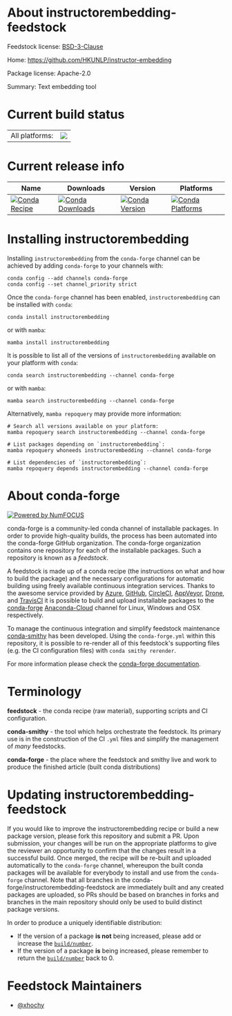 About instructorembedding-feedstock
===================================

Feedstock license: [BSD-3-Clause](https://github.com/conda-forge/instructorembedding-feedstock/blob/main/LICENSE.txt)

Home: https://github.com/HKUNLP/instructor-embedding

Package license: Apache-2.0

Summary: Text embedding tool

Current build status
====================


<table><tr><td>All platforms:</td>
    <td>
      <a href="https://dev.azure.com/conda-forge/feedstock-builds/_build/latest?definitionId=19501&branchName=main">
        <img src="https://dev.azure.com/conda-forge/feedstock-builds/_apis/build/status/instructorembedding-feedstock?branchName=main">
      </a>
    </td>
  </tr>
</table>

Current release info
====================

| Name | Downloads | Version | Platforms |
| --- | --- | --- | --- |
| [![Conda Recipe](https://img.shields.io/badge/recipe-instructorembedding-green.svg)](https://anaconda.org/conda-forge/instructorembedding) | [![Conda Downloads](https://img.shields.io/conda/dn/conda-forge/instructorembedding.svg)](https://anaconda.org/conda-forge/instructorembedding) | [![Conda Version](https://img.shields.io/conda/vn/conda-forge/instructorembedding.svg)](https://anaconda.org/conda-forge/instructorembedding) | [![Conda Platforms](https://img.shields.io/conda/pn/conda-forge/instructorembedding.svg)](https://anaconda.org/conda-forge/instructorembedding) |

Installing instructorembedding
==============================

Installing `instructorembedding` from the `conda-forge` channel can be achieved by adding `conda-forge` to your channels with:

```
conda config --add channels conda-forge
conda config --set channel_priority strict
```

Once the `conda-forge` channel has been enabled, `instructorembedding` can be installed with `conda`:

```
conda install instructorembedding
```

or with `mamba`:

```
mamba install instructorembedding
```

It is possible to list all of the versions of `instructorembedding` available on your platform with `conda`:

```
conda search instructorembedding --channel conda-forge
```

or with `mamba`:

```
mamba search instructorembedding --channel conda-forge
```

Alternatively, `mamba repoquery` may provide more information:

```
# Search all versions available on your platform:
mamba repoquery search instructorembedding --channel conda-forge

# List packages depending on `instructorembedding`:
mamba repoquery whoneeds instructorembedding --channel conda-forge

# List dependencies of `instructorembedding`:
mamba repoquery depends instructorembedding --channel conda-forge
```


About conda-forge
=================

[![Powered by
NumFOCUS](https://img.shields.io/badge/powered%20by-NumFOCUS-orange.svg?style=flat&colorA=E1523D&colorB=007D8A)](https://numfocus.org)

conda-forge is a community-led conda channel of installable packages.
In order to provide high-quality builds, the process has been automated into the
conda-forge GitHub organization. The conda-forge organization contains one repository
for each of the installable packages. Such a repository is known as a *feedstock*.

A feedstock is made up of a conda recipe (the instructions on what and how to build
the package) and the necessary configurations for automatic building using freely
available continuous integration services. Thanks to the awesome service provided by
[Azure](https://azure.microsoft.com/en-us/services/devops/), [GitHub](https://github.com/),
[CircleCI](https://circleci.com/), [AppVeyor](https://www.appveyor.com/),
[Drone](https://cloud.drone.io/welcome), and [TravisCI](https://travis-ci.com/)
it is possible to build and upload installable packages to the
[conda-forge](https://anaconda.org/conda-forge) [Anaconda-Cloud](https://anaconda.org/)
channel for Linux, Windows and OSX respectively.

To manage the continuous integration and simplify feedstock maintenance
[conda-smithy](https://github.com/conda-forge/conda-smithy) has been developed.
Using the ``conda-forge.yml`` within this repository, it is possible to re-render all of
this feedstock's supporting files (e.g. the CI configuration files) with ``conda smithy rerender``.

For more information please check the [conda-forge documentation](https://conda-forge.org/docs/).

Terminology
===========

**feedstock** - the conda recipe (raw material), supporting scripts and CI configuration.

**conda-smithy** - the tool which helps orchestrate the feedstock.
                   Its primary use is in the construction of the CI ``.yml`` files
                   and simplify the management of *many* feedstocks.

**conda-forge** - the place where the feedstock and smithy live and work to
                  produce the finished article (built conda distributions)


Updating instructorembedding-feedstock
======================================

If you would like to improve the instructorembedding recipe or build a new
package version, please fork this repository and submit a PR. Upon submission,
your changes will be run on the appropriate platforms to give the reviewer an
opportunity to confirm that the changes result in a successful build. Once
merged, the recipe will be re-built and uploaded automatically to the
`conda-forge` channel, whereupon the built conda packages will be available for
everybody to install and use from the `conda-forge` channel.
Note that all branches in the conda-forge/instructorembedding-feedstock are
immediately built and any created packages are uploaded, so PRs should be based
on branches in forks and branches in the main repository should only be used to
build distinct package versions.

In order to produce a uniquely identifiable distribution:
 * If the version of a package **is not** being increased, please add or increase
   the [``build/number``](https://docs.conda.io/projects/conda-build/en/latest/resources/define-metadata.html#build-number-and-string).
 * If the version of a package **is** being increased, please remember to return
   the [``build/number``](https://docs.conda.io/projects/conda-build/en/latest/resources/define-metadata.html#build-number-and-string)
   back to 0.

Feedstock Maintainers
=====================

* [@xhochy](https://github.com/xhochy/)

